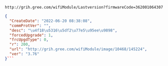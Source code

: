 `http://grih.gree.com/wifiModule/Lastversion?firmwareCode=362001064307`

```json
{
  "CreateDate": "2022-06-20 08:38:08",
  "commProtVer": "",
  "desc": "\u4f18\u5316\u5df2\u77e5\u95ee\u9898",
  "forcedUpgrade": 1,
  "frcUpgdType": 0,
  "r": 200,
  "url": "http://grih.gree.com/wifiModule/image/10468/145224",
  "ver": "3.76"
}```